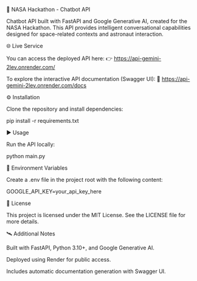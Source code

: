 🚀 NASA Hackathon - Chatbot API

Chatbot API built with FastAPI and Google Generative AI, created for the NASA Hackathon.
This API provides intelligent conversational capabilities designed for space-related contexts and astronaut interaction.

🌐 Live Service

You can access the deployed API here:
👉 https://api-gemini-2lev.onrender.com/

To explore the interactive API documentation (Swagger UI):
📘 https://api-gemini-2lev.onrender.com/docs

⚙️ Installation

Clone the repository and install dependencies:

pip install -r requirements.txt

▶️ Usage

Run the API locally:

python main.py

🔐 Environment Variables

Create a .env file in the project root with the following content:

GOOGLE_API_KEY=your_api_key_here

📄 License

This project is licensed under the MIT License.
See the LICENSE
 file for more details.

🛰️ Additional Notes

Built with FastAPI, Python 3.10+, and Google Generative AI.

Deployed using Render for public access.

Includes automatic documentation generation with Swagger UI.
